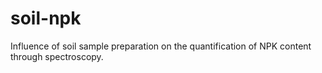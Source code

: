 # soil-npk
Influence of soil sample preparation on the quantification of NPK content through spectroscopy.
